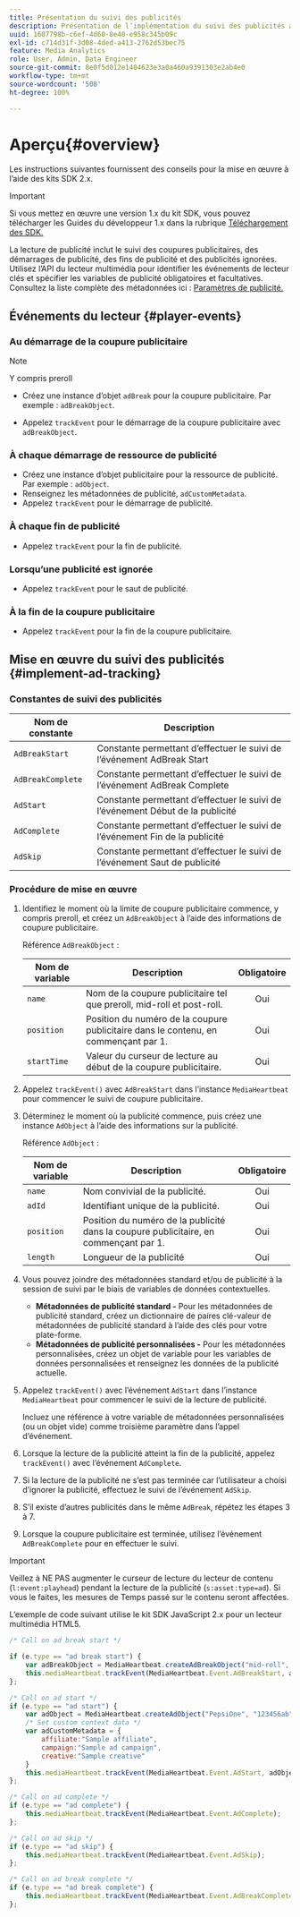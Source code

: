 ```yaml
---
title: Présentation du suivi des publicités
description: Présentation de l’implémentation du suivi des publicités avec le SDK Media.
uuid: 1607798b-c6ef-4d60-8e40-e958c345b09c
exl-id: c714d31f-3d08-4ded-a413-2762d53bec75
feature: Media Analytics
role: User, Admin, Data Engineer
source-git-commit: 8e0f5d012e1404623e3a0a460a9391303e2ab4e0
workflow-type: tm+mt
source-wordcount: '508'
ht-degree: 100%

---
```


# Aperçu{#overview}

Les instructions suivantes fournissent des conseils pour la mise en œuvre à l’aide des kits SDK 2.x.

>[!IMPORTANT]
>
>Si vous mettez en œuvre une version 1.x du kit SDK, vous pouvez télécharger les Guides du développeur 1.x dans la rubrique [Téléchargement des SDK.](/help/sdk-implement/download-sdks.md)

La lecture de publicité inclut le suivi des coupures publicitaires, des démarrages de publicité, des fins de publicité et des publicités ignorées. Utilisez l’API du lecteur multimédia pour identifier les événements de lecteur clés et spécifier les variables de publicité obligatoires et facultatives. Consultez la liste complète des métadonnées ici : [Paramètres de publicité.](/help/metrics-and-metadata/ad-parameters.md)

## Événements du lecteur {#player-events}


### Au démarrage de la coupure publicitaire

>[!NOTE]
>Y compris preroll

* Créez une instance d’objet `adBreak` pour la coupure publicitaire. Par exemple : `adBreakObject`.

* Appelez `trackEvent` pour le démarrage de la coupure publicitaire avec `adBreakObject`.

### À chaque démarrage de ressource de publicité

* Créez une instance d’objet publicitaire pour la ressource de publicité. Par exemple : `adObject`.
* Renseignez les métadonnées de publicité, `adCustomMetadata`.
* Appelez `trackEvent` pour le démarrage de publicité.

### À chaque fin de publicité

* Appelez `trackEvent` pour la fin de publicité.

### Lorsqu’une publicité est ignorée

* Appelez `trackEvent` pour le saut de publicité.

### À la fin de la coupure publicitaire

* Appelez `trackEvent` pour la fin de la coupure publicitaire.

## Mise en œuvre du suivi des publicités {#implement-ad-tracking}

### Constantes de suivi des publicités

| Nom de constante | Description   |
|---|---|
| `AdBreakStart` | Constante permettant d’effectuer le suivi de l’événement AdBreak Start |
| `AdBreakComplete` | Constante permettant d’effectuer le suivi de l’événement AdBreak Complete |
| `AdStart` | Constante permettant d’effectuer le suivi de l’événement Début de la publicité |
| `AdComplete` | Constante permettant d’effectuer le suivi de l’événement Fin de la publicité |
| `AdSkip` | Constante permettant d’effectuer le suivi de l’événement Saut de publicité |

### Procédure de mise en œuvre

1. Identifiez le moment où la limite de coupure publicitaire commence, y compris preroll, et créez un `AdBreakObject` à l’aide des informations de coupure publicitaire.

   Référence `AdBreakObject` :

   | Nom de variable | Description | Obligatoire |
   | --- | --- | :---: |
   | `name` | Nom de la coupure publicitaire tel que preroll, mid-roll et post-roll. | Oui |
   | `position` | Position du numéro de la coupure publicitaire dans le contenu, en commençant par 1. | Oui |
   | `startTime` | Valeur du curseur de lecture au début de la coupure publicitaire. | Oui |

1. Appelez `trackEvent()` avec `AdBreakStart` dans l’instance `MediaHeartbeat` pour commencer le suivi de coupure publicitaire.

1. Déterminez le moment où la publicité commence, puis créez une instance `AdObject` à l’aide des informations sur la publicité.

   Référence `AdObject` :

   | Nom de variable | Description | Obligatoire |
   | --- | --- | :---: |
   | `name` | Nom convivial de la publicité. | Oui |
   | `adId` | Identifiant unique de la publicité. | Oui |
   | `position` | Position du numéro de la publicité dans la coupure publicitaire, en commençant par 1. | Oui |
   | `length` | Longueur de la publicité | Oui |

1. Vous pouvez joindre des métadonnées standard et/ou de publicité à la session de suivi par le biais de variables de données contextuelles.

   * **Métadonnées de publicité standard -** Pour les métadonnées de publicité standard, créez un dictionnaire de paires clé-valeur de métadonnées de publicité standard à l’aide des clés pour votre plate-forme.
   * **Métadonnées de publicité personnalisées -** Pour les métadonnées personnalisées, créez un objet de variable pour les variables de données personnalisées et renseignez les données de la publicité actuelle.

1. Appelez `trackEvent()` avec l’événement `AdStart` dans l’instance `MediaHeartbeat` pour commencer le suivi de la lecture de publicité.

   Incluez une référence à votre variable de métadonnées personnalisées (ou un objet vide) comme troisième paramètre dans l’appel d’événement.

1. Lorsque la lecture de la publicité atteint la fin de la publicité, appelez `trackEvent()` avec l’événement `AdComplete`.

1. Si la lecture de la publicité ne s’est pas terminée car l’utilisateur a choisi d’ignorer la publicité, effectuez le suivi de l’événement `AdSkip`.
1. S’il existe d’autres publicités dans le même `AdBreak`, répétez les étapes 3 à 7.
1. Lorsque la coupure publicitaire est terminée, utilisez l’événement `AdBreakComplete` pour en effectuer le suivi.

>[!IMPORTANT]
>
>Veillez à NE PAS augmenter le curseur de lecture du lecteur de contenu (`l:event:playhead`) pendant la lecture de la publicité (`s:asset:type=ad`). Si vous le faites, les mesures de Temps passé sur le contenu seront affectées.

L’exemple de code suivant utilise le kit SDK JavaScript 2.x pour un lecteur multimédia HTML5.

```js
/* Call on ad break start */

if (e.type == "ad break start") {
    var adBreakObject = MediaHeartbeat.createAdBreakObject("mid-roll", 2, 500);
    this.mediaHeartbeat.trackEvent(MediaHeartbeat.Event.AdBreakStart, adBreakObject);
};

/* Call on ad start */
if (e.type == "ad start") {
    var adObject = MediaHeartbeat.createAdObject("PepsiOne", "123456ab", 1, 30);
    /* Set custom context data */
    var adCustomMetadata = {
        affiliate:"Sample affiliate",
        campaign:"Sample ad campaign",
        creative:"Sample creative"
    }
    this.mediaHeartbeat.trackEvent(MediaHeartbeat.Event.AdStart, adObject, adCustomMetadata);
};

/* Call on ad complete */
if (e.type == "ad complete") {
    this.mediaHeartbeat.trackEvent(MediaHeartbeat.Event.AdComplete);
};

/* Call on ad skip */
if (e.type == "ad skip") {
    this.mediaHeartbeat.trackEvent(MediaHeartbeat.Event.AdSkip);
};

/* Call on ad break complete */
if (e.type == "ad break complete") {
    this.mediaHeartbeat.trackEvent(MediaHeartbeat.Event.AdBreakComplete);
};
```
